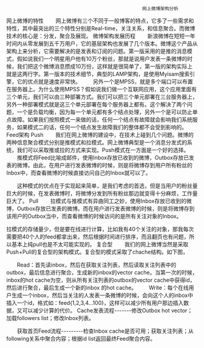                                                       网上微博架构分析
网上微博的特性
　　网上微博有三个不同于一般博客的特点，它多了一些需求和特性，其中最突出的三个特性分别是Real-time，关注关系，和信息聚合。而微博技术的核心是：分发，聚合及展现。
微博架构发展历程
　　新浪微博在短短一年时间内从零发展到五千万用户，它的基层架构也发展了几个版本。微博这个产品从架构上来分析，它需要解决的是发表和订阅的问题。第一版采用的是推的消息模式，假如说我们一个明星用户他有10万个粉丝，那就是说用户发表一条微博的时候，我们把这个微博消息攒成10万份，这样就是很简单了，第一版的架构实际上就是这两行字。第一版本的技术细节，典型的LAMP架构，是使用Myisam搜索引擎，它的优点就是速度非常快。
　　另外一个是MPSS，就是多个端口可以布置在服务器上。为什么使用MPSS？假如说我们做一个互联网应用，这个应用里面有三个单元，我们可以由三种部署方式。我们可以把三个单元部署在三台服务器上，另外一种部署模式就是这三个单元部署在每个服务器上都有。这个解决了两个问题，一个是负载均衡，因为每一个单元都有多个结点处理，另外一个是可以防止单点故障。如果我们按照模式一来做的话，任何一个结点有故障就会影响我们系统服务，如果模式二的话，任何一个结点发生故障我们的整体都不会受到影响的。
Feed架构
Push
　　我们在网上微博的建设中，在技术上碰到几个问题。微博的两种信息聚合模式分别是推模式和拉模式。网上微博典型是一个消息分发式的系统，我们可以采取推或拉的方式来实现。Push模式在一方面是一个好的选择。
　　推模式将Feed比喻成邮件，使用Inbox存放已收到的微博，Outbox存放已发表的微博。由此，在用户进行发表微博的时候，则是将微博存到用户所有粉丝的Inbox中，而查看微博的时候直接访问自己的Inbox就可以了。

　　这种模式的优点在于实现起来简单，是我们考虑的首选，但是当用户的粉丝量巨大的时候，在发表微博时，将微博分发到所有粉丝那边就变得十分麻烦，工作量巨大了。
Pull
　　拉模式与推模式有异曲同工之妙，使用Inbox存放已收到的微博，Outbox存放已发表的微博。而在用户进行发表微博的时候，则是将微博存到该用户的Outbox当中，而查看微博的时候访问的是所有关注对象的Inbox。

  拉模式的存储量少，但是要在线进行计算，比如我有40个关注的对象，那我每次需要把40个人的feed都拿出来，然后根据时间进行排序，而且翻页也有问题，所以基本上纯pull也是不太可能实现的。
复合型
　　我们的网上微博当然是采取Push+Pull的复合型的架构模式。复合型的模式采取了chache结构。如下图，

　　Read：首先读inbox，然后在获取关注列表，然后读取关注列表中的outbox，最后信息进行聚合，生成新的inbox的vector cache。当第一次的时候，inbox的hot cache为空，则从所有关注列表的outbox的vector cache中获得id，然后进行聚合，最后生成一个新的inbox 的hot cache。
　　Write：每个在线用户生成一个inbox，然后当关注的人发表一条微博的时候，会向这个人的inbox中插入一个id，格式如：feed{1,2,3,4…100}，这样可以减少所有用户那边插入数据，又可以减少计算的代价。
	Cache发表流程-------修改Outbox hot vector；加载followers list；修改Inbox列表。

　　获取首页Feed流程---------检查Inbox cache是否可用；获取关注列表；从following关系中聚合内容；根据id list返回最终Feed聚合内容。

